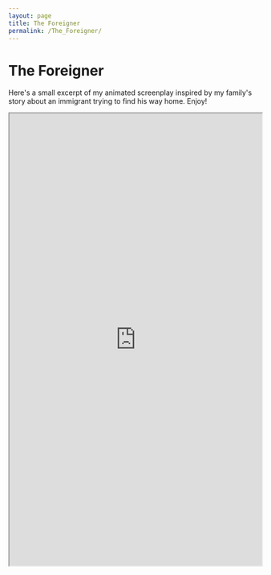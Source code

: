 ```yaml
---
layout: page
title: The Foreigner
permalink: /The_Foreigner/
---
```

# The Foreigner

Here's a small excerpt of my animated screenplay inspired by my family's story about an immigrant trying to find his way home. Enjoy!

<iframe src="https://drive.google.com/file/d/111zU_rd6NEnL3KtGyYz48N9zNsVbQ3db/preview" width="100%" height="900"></iframe>
